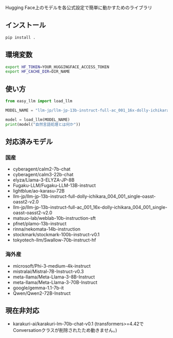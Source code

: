 Hugging Face上のモデルを各公式設定で簡単に動かすためのライブラリ

## インストール

```bash
pip install .
```

## 環境変数

```bash
export HF_TOKEN=YOUR_HUGGINGFACE_ACCESS_TOKEN
export HF_CACHE_DIR=DIR_NAME
```

## 使い方

```python
from easy_llm import load_llm

MODEL_NAME = "llm-jp/llm-jp-13b-instruct-full-ac_001_16x-dolly-ichikara_004_001_single-oasst-oasst2-v2.0"

model = load_llm(MODEL_NAME)
print(model("自然言語処理とは何か"))
```

## 対応済みモデル

### 国産
- cyberagent/calm2-7b-chat
- cyberagent/calm3-22b-chat
- elyza/Llama-3-ELYZA-JP-8B
- Fugaku-LLM/Fugaku-LLM-13B-instruct
- lightblue/ao-karasu-72B
- llm-jp/llm-jp-13b-instruct-full-dolly-ichikara_004_001_single-oasst-oasst2-v2.0
- llm-jp/llm-jp-13b-instruct-full-ac_001_16x-dolly-ichikara_004_001_single-oasst-oasst2-v2.0
- matsuo-lab/weblab-10b-instruction-sft
- pfnet/plamo-13b-instruct
- rinna/nekomata-14b-instruction
- stockmark/stockmark-100b-instruct-v0.1
- tokyotech-llm/Swallow-70b-instruct-hf

### 海外産
- microsoft/Phi-3-medium-4k-instruct
- mistralai/Mistral-7B-Instruct-v0.3
- meta-llama/Meta-Llama-3-8B-Instruct
- meta-llama/Meta-Llama-3-70B-Instruct
- google/gemma-1.1-7b-it
- Qwen/Qwen2-72B-Instruct

## 現在非対応

- karakuri-ai/karakuri-lm-70b-chat-v0.1
(transformers>=4.42でConversationクラスが削除されたため動きません。)